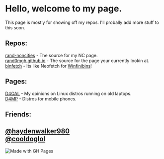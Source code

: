 # Hello, welcome to my page.
This page is mostly for showing off my repos. I'll probally add more stuff to this soon.
## Repos:
[rand-noncities](https://github.com/rand0mgh/rand-noncities) - The source for my NC page.  
[rand0mgh.github.io](https://github.com/rand0mgh/rand0m.github.io) - The source for the page your currently lookin at.  
[binfetch](https://github.com/rand0mgh/binfetch) - Its like Neofetch for [Winfinibins](https://github.com/WindevStudios/Winfinibins)!
## Pages:
[D4OAL](https://rand0mgh.github.io/distros) - My opinions on Linux distros running on old laptops.  
[D4MP](https://rand0mgh.github.io/d4mp) - Distros for mobile phones.
## Friends:
[@haydenwalker980](https://github.com/haydenwalker980)  
[@cooldoglol](https://github.com/cooldoglol)  
-------------------  
![Made with GH Pages](https://img.shields.io/badge/Made%20with-GitHub%20Pages-lightgrey?style=flat-square&logo=github)

